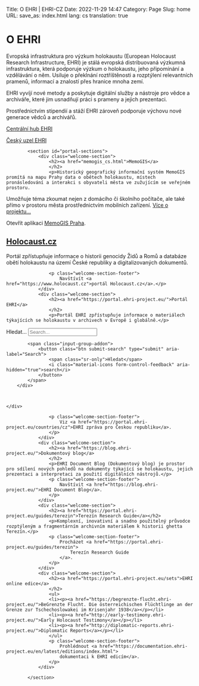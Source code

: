 Title: O EHRI | EHRI-CZ
Date: 2022-11-29 14:47
Category: Page
Slug: home
URL: 
save_as: index.html
lang: cs
translation: true

# O EHRI

Evropská infrastruktura pro výzkum holokaustu (European Holocaust Research Infrastructure, EHRI) je stálá evropská  distribuovaná výzkumná infrastruktura, která podporuje výzkum o holokaustu, jeho připomínání a vzdělávání o něm. Usiluje o překlnání roztříštěnosti a rozptýlení relevantních pramenů, informací a znalostí přes hranice mnoha zemí.

EHRI vyvíjí nové metody a poskytuje digitální služby a nástroje pro vědce a archiváře, které jim usnadňují práci s prameny a jejich prezentaci.

Prostřednictvím stipendií a stáží EHRI zároveň podporuje výchovu nové generace vědců a archivářů.

[Centrální hub EHRI](https://www.ehri-project.eu/)

[Český uzel EHRI](about)

<aside>
            
            <section id="portal-sections">
                <div class="welcome-section">
                    <h2><a href="memogis_cs.html">MemoGIS</a>
                    </h2>
                    <p>Historický geografický informační systém MemoGIS promítá na mapu Prahy data o obětech holokaustu, místech pronásledování a interakci s obyvateli města ve zužujícím se veřejném prostoru.
 Umožňuje téma zkoumat nejen z domácího či školního počítače, ale také přímo v prostoru města prostřednictvím mobilních zařízení. <a href="memogis/index_en">Více o projektu...</a></p>
                    <p class="welcome-section-footer">
                        Otevřít aplikaci <a href="https://ehri.cz/memogis/praha">MemoGIS Praha</a>.
                    </p>
                </div>
                <div class="welcome-section">
                    <h2><a href="https://www.holocaust.cz/">Holocaust.cz</a>
                    </h2>
                    <p>Portál zpřístupňuje informace o historii genocidy Židů a Romů a databáze obětí holokaustu na území České republiky a digitalizovaných dokumentů.
						 
                    <p class="welcome-section-footer">
                        Navštívít <a href="https://www.holocaust.cz">portál Holocaust.cz</a>.</p>
                </div>
                <div class="welcome-section">
                    <h2><a href="https://portal.ehri-project.eu/">Portál EHRI</a>
                    </h2>
                    <p>Portál EHRI zpřístupňuje informace o materiálech týkajících se holokaustu v archivech v Evropě i globálně.</p>

<form action="https://portal.ehri-project.eu/search" method="GET">
    
                       


<div class="">
    <div class="search-box">
        <div class="input-group">
            <label for="id_q" class="sr-only">Hledat...</label>
            <input type="search" id="id_q" placeholder="Search..." class="form-control" name="q" autocomplete="off">
            
            <span class="input-group-addon">
                <button class="btn submit-search" type="submit" aria-label="Search">
                    <span class="sr-only">Hledat</span>
                    <i class="material-icons form-control-feedback" aria-hidden="true">search</i>
                </button>
            </span>
        </div>
        
  
        
    </div>
    
        
    
</div>

                    
</form>


                    <p class="welcome-section-footer">
                        Viz <a href="https://portal.ehri-project.eu/countries/cz">EHRI zpráva pro Českou republiku</a>.
                    </p>
                </div>
                <div class="welcome-section">
                    <h2><a href="https://blog.ehri-project.eu/">Dokumentový blog</a>
                    </h2>
                    <p>EHRI Document Blog (Dokumentový blog) je prostor pro sdílení nových pohledů na dokumenty týkající se holokaustu, jejich prezentaci a interpretaci za použití digitálních nástrojů.</p>
                    <p class="welcome-section-footer">
                        Navštívit <a href="https://blog.ehri-project.eu/">EHRI Document Blog</a>.
                    </p>
                </div>
                <div class="welcome-section">
                    <h2><a href="https://portal.ehri-project.eu/guides/terezin">Terezín Research Guide</a></h2>
                    <p>Komplexní, inovativní a snadno použitelný průvodce rozptýleným a fragmentárním archivním materiálem k historii ghetta Terezín.</p>
                    <p class="welcome-section-footer">
                        Procházet <a href="https://portal.ehri-project.eu/guides/terezin">
                            Terezín Research Guide
                        </a>.
                    </p>
                </div>
                <div class="welcome-section">
                    <h2><a href="https://portal.ehri-project.eu/sets">EHRI online edice</a>
                    </h2>
                    <ul>
                    <li><p><a href="https://begrenzte-flucht.ehri-project.eu/">BeGrenzte Flucht. Die österreichischen Flüchtlinge an der Grenze zur Tschechoslowakei im Krisenjahr 1938</a></p></li>
                    <li><p><a href="http://early-testimony.ehri-project.eu/">Early Holocaust Testimony</a></p></li>
                    <li><p><a href="http://diplomatic-reports.ehri-project.eu/">Diplomatic Reports</a></p></li>
                    </ul>
                    <p class="welcome-section-footer">
                        Prohlédnout <a href="https://documentation.ehri-project.eu/en/latest/editions/index.html">
                        dokumentaci k EHRI edicím</a>.
                    </p>
                </div>

            </section>

</aside>
